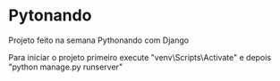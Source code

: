 # Pytonando
Projeto feito na semana Pythonando com Django
 
Para iniciar o projeto primeiro execute "venv\Scripts\Activate" e depois "python manage.py runserver"